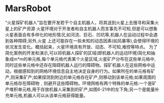 # MarsRobot
“火星探矿机器人”旨在要开发若干个自主机器人，将其送到火星上去搜寻和采集火星上的矿产资源  火星环境对于开发者和自主机器人而言事先不可知,但是可以想象火星表面会有多样化的地形情况,如河流、巨石、凹坑等,机器人在运动过程中会遇到各种障碍;另外,火星  上还可能存在一些未知的动态因素(如风暴等),会使得环境的状况发生变化。概括起来，火星环境具有开放、动态、不可知,难控等特点。 为了简化案例的开发和演示,可以将机器人探矿的区域(即机器人的运动环境)简化和抽象成m*m的单元格,每个单元格代表某个火星区域,火星矿产分布在这些单元格中,同时这些单元格中还存在阻碍机器人运行的障碍物。探矿机器人在这些网格中运动，根据感知到的网格环境信息自主地决定自身的行为。如果所在的单元格有矿产,则采集矿产;如果探测到附近的单元格存在矿产,则移动到该单元格;如果周围的单元格存在障碍物﹐则避开这些障碍物。环境网格有两个特殊的单元格:一个是矿产堆积单元格,用于存放机器人采集到的矿产,如图6-21中的左下角;另一个是能量补充单元格,机器人可以从该单元格获得能量。
